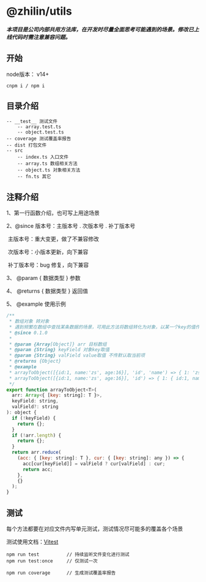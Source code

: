 # @zhilin/utils

##### 本项目是公司内部共用方法库，在开发时尽量全面思考可能遇到的场景。修改已上线代码时需注意兼容问题。



## 开始

node版本： v14+

```
cnpm i / npm i
```

## 目录介绍

```
-- __test__ 测试文件
	-- array.test.ts
	-- object.test.ts
-- coverage 测试覆盖率报告
-- dist 打包文件
-- src
	-- index.ts 入口文件
	-- array.ts 数组相关方法
	-- object.ts 对象相关方法
	-- fn.ts 其它

```



## 注释介绍

1、第一行函数介绍，也可写上用途场景

2、@since 版本号：主版本号 . 次版本号 . 补丁版本号

​		主版本号：重大变更，做了不兼容修改

​        次版本号：小版本更新，向下兼容

​        补丁版本号：bug 修复，向下兼容

3、 @param { 数据类型 } 参数

4、 @returns  { 数据类型 } 返回值

5、 @example 使用示例

```js
/**
 * 数组对象 转对象
 * 遇到频繁在数组中查找某条数据的场景，可用此方法将数组转化为对象，以某一个key的值作为键，方便取值并且提高代码性能。
 * @since 0.1.0
 *
 * @param {Array[Object]} arr 目标数组
 * @param {String} keyField 对象key取值
 * @param {String} valField value取值 不传默认取当前项
 * @returns {Object}
 * @example
 * arrayToObject([{id:1, name:'zs', age:16}], 'id', 'name') => { 1: 'zs' }
 * arrayToObject([{id:1, name:'zs', age:16}], 'id') => { 1: { id:1, name:'zs', age:16 } }
 */
export function arrayToObject<T>(
  arr: Array<{ [key: string]: T }>,
  keyField: string,
  valField?: string
): object {
  if (!keyField) {
    return {};
  }
  if (!arr.length) {
    return {};
  }
  return arr.reduce(
    (acc: { [key: string]: T }, cur: { [key: string]: any }) => {
      acc[cur[keyField]] = valField ? cur[valField] : cur;
      return acc;
    },
    {}
  );
}

```



## 测试

每个方法都要在对应文件内写单元测试，测试情况尽可能多的覆盖各个场景

测试使用文档：[Vitest](https://cn.vitest.dev/)

```
npm run test          // 持续监听文件变化进行测试
npm run test:once     // 仅测试一次

npm run coverage      // 生成测试覆盖率报告
```
